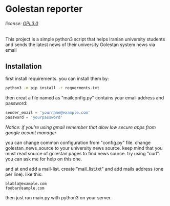 # Golestan reporter
###### license: [GPL3.0](license.md)
This project is a simple python3 script that helps Iranian university students and sends the latest news of their university Golestan system news via email

## Installation
first install requirements. you can install them by:
```bash
python3 -m pip install -r requerments.txt
```

then creat a file named as "mailconfig.py" contains your email address and password:
```python
sender_email = 'yourname@example.com'
password = 'yourpassword'
```
*Notice: if you're using gmail remember that alow low secure apps from google acount manager*

you can change common configuration from "config.py" file. change golestan_news_source to your university news source.
keep mind that you must read source of golestan pages to find news source. try using "curl". you can ask me for help on this one.

and at end add a mail-list. create "mail_list.txt" and add mails address (one per line). like this:
```
blabla@example.com
foobar@sample.com
```

then just run main.py with python3 on your server.
